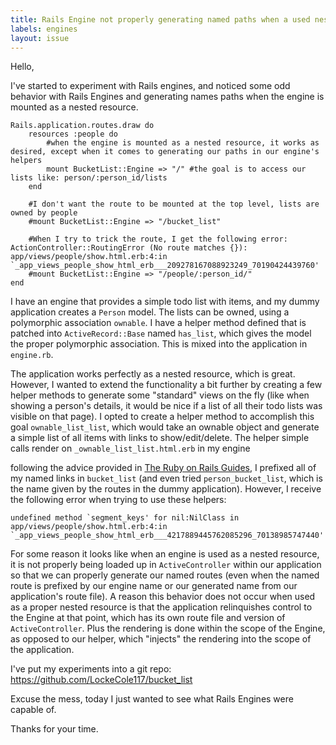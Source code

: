 ```yaml
---
title: Rails Engine not properly generating named paths when a used nested resource and render is called through a helper method
labels: engines
layout: issue
---
```


Hello,

I've started to experiment with Rails engines, and noticed some odd behavior with Rails Engines and generating names paths when the engine is mounted as a nested resource.

```
Rails.application.routes.draw do
    resources :people do
        #when the engine is mounted as a nested resource, it works as desired, except when it comes to generating our paths in our engine's helpers
        mount BucketList::Engine => "/" #the goal is to access our lists like: person/:person_id/lists
    end

    #I don't want the route to be mounted at the top level, lists are owned by people
    #mount BucketList::Engine => "/bucket_list"

    #When I try to trick the route, I get the following error: ActionController::RoutingError (No route matches {}): app/views/people/show.html.erb:4:in `_app_views_people_show_html_erb___209278167088923249_70190424439760'
    #mount BucketList::Engine => "/people/:person_id/"
end
```

I have an engine that provides a simple todo list with items, and my dummy application creates a `Person` model. The lists can be owned, using a polymorphic association `ownable`. I have a helper method defined that is patched into `ActiveRecord::Base` named `has_list`, which gives the model the proper polymorphic association. This is mixed into the application in `engine.rb`.

The application works perfectly as a nested resource, which is great. However, I wanted to extend the functionality a bit further by creating a few helper methods to generate some "standard" views on the fly (like when showing a person's details, it would be nice if a list of all their todo lists was visible on that page).  I opted to create a helper method to accomplish this goal `ownable_list_list`, which would take an ownable object and generate a simple list of all items with links to show/edit/delete. The helper simple calls render on `_ownable_list_list.html.erb` in my engine

following the advice provided in [The Ruby on Rails Guides](http://guides.rubyonrails.org/engines.html#routes), I prefixed all of my named links in `bucket_list` (and even tried `person_bucket_list`, which is the name given by the routes in the dummy application). However, I receive the following error when trying to use these helpers:

```
undefined method `segment_keys' for nil:NilClass in app/views/people/show.html.erb:4:in `_app_views_people_show_html_erb___4217889445762085296_70138985747440'
```

For some reason it looks like when an engine is used as a nested resource, it is not properly being loaded up in `ActiveController` within our application  so that we can properly generate our named routes (even when the named route is prefixed by our engine name or our generated name from our application's route file). A reason this behavior does not occur when used as a proper nested resource is that the application relinquishes control to the Engine at that point, which has its own route file and version of `ActiveController`. Plus the rendering is done within the scope of the Engine, as opposed to our helper, which "injects" the rendering into the scope of the application.

I've put my experiments into a git repo: https://github.com/LockeCole117/bucket_list

Excuse the mess, today I just wanted to see what Rails Engines were capable of.

Thanks for your time.

